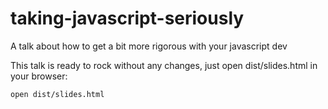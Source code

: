taking-javascript-seriously
===========================

A talk about how to get a bit more rigorous with your javascript dev

This talk is ready to rock without any changes, just open dist/slides.html in your browser:

``` 
open dist/slides.html
```
